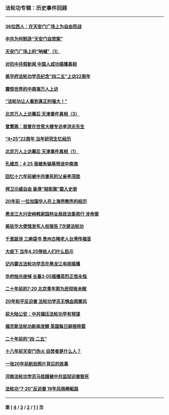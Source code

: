 ### 法轮功专辑：历史事件回顾
---
#### [36位西人：在天安门广场上为自由而战](../../pages/nf5793/n13390029.md?09030430) 
#### [中共为何制造“天安门自焚案”](../../pages/nf5793/n13183270.md?09030430) 
#### [天安门广场上的“呐喊”（1）](../../pages/nf5793/n13105277.md?09030430) 
#### [对抗中共假新闻 中国人成功插播真相](../../pages/nf5793/n12910618.md?09030430) 
#### [美华府法轮功学员纪念“四二五”上访22周年](../../pages/nf5793/n12904445.md?09030430) 
#### [震惊世界的中南海万人上访](../../pages/nf5793/n12903976.md?09030430) 
#### [“法轮功让人看到真正的强大！”](../../pages/nf5793/n12903195.md?09030430) 
#### [北京万人上访幕后 天津事件真相（3）](../../pages/nf5793/n12902807.md?09030430) 
#### [曾慧燕：我曾在世贸大楼专访李洪志先生](../../pages/nf5793/n12898729.md?09030430) 
#### [“4•25”22周年 当年研究生忆经历](../../pages/nf5793/n12894152.md?09030430) 
#### [北京万人上访幕后 天津事件真相（1）](../../pages/nf5793/n12885174.md?09030430) 
#### [孔维京：4·25 我被朱镕基带进中南海](../../pages/nf5793/n12864987.md?09030430) 
#### [回忆十六年前被中共害死的父亲李茂勋](../../pages/nf5793/n12880270.md?09030430) 
#### [捍卫示威自由 香港“阻街案”载入史册](../../pages/nf5793/n12811245.md?09030430) 
#### [20年前 一位加国华人在上海劳教所的经历](../../pages/nf5793/n12707932.md?09030430) 
#### [黑龙江大兴安岭韩家园林业局政法委恶行 涉命案](../../pages/nf5793/n12622815.md?09030430) 
#### [美驻华大使馆发布人权报告 7次提法轮功](../../pages/nf5793/n12520541.md?09030430) 
#### [千里跋涉 三麻袋书 贵州古稀老人台湾传福音](../../pages/nf5793/n12198750.md?09030430) 
#### [大疫下 当年4.25带给人们什么启示](../../pages/nf5793/n12058565.md?09030430) 
#### [记内蒙古法轮功学员在黑龙江电视插播](../../pages/nf5793/n11699194.md?09030430) 
#### [华府烛光夜悼 长春3·05插播英烈正信永恒](../../pages/nf5793/n11397432.md?09030430) 
#### [二十年前的7·20 北京青年郭为民彻夜未眠](../../pages/nf5793/n11354195.md?09030430) 
#### [20年和平反迫害 法轮功学员无惧血雨腥风](../../pages/nf5793/n11348279.md?09030430) 
#### [前大陆公安：中共镇压法轮功早有预谋](../../pages/nf5793/n11352168.md?09030430) 
#### [福克斯法轮功新闻发酵  英国每日邮报转载](../../pages/nf5793/n11285952.md?09030430) 
#### [二十年前的“四·二五”](../../pages/nf5793/n11207639.md?09030430) 
#### [十八年前天安门伪火 自焚者是什么人？](../../pages/nf5793/n10996556.md?09030430) 
#### [一张20年前航拍照片背后的故事](../../pages/nf5793/n10693797.md?09030430) 
#### [河南法轮功学员马桂娥被中共监狱迫害致死](../../pages/nf5793/n10684974.md?09030430) 
#### [法轮功“7‧20”反迫害 19年风雨崎岖路](../../pages/nf5793/n10570834.md?09030430) 

---
#### 第 [ [4](./4.md?09030430) / [3](./3.md?09030430) / [2](./2.md?09030430) / [1](./1.md?09030430) ] 页
